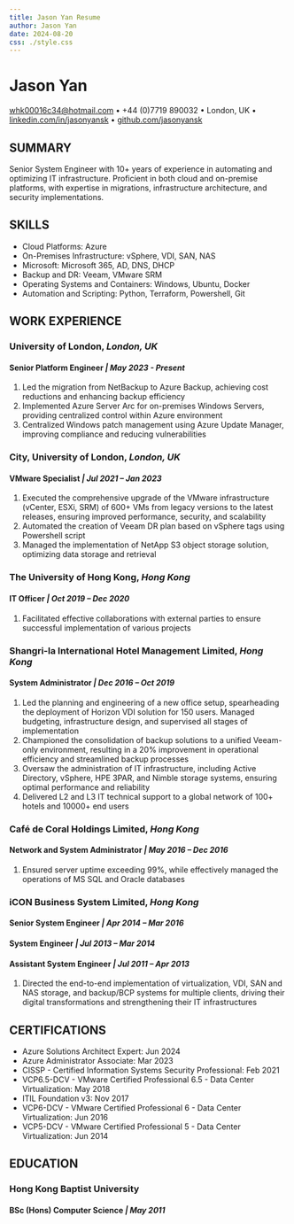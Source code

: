 ```yaml
---
title: Jason Yan Resume
author: Jason Yan
date: 2024-08-20
css: ./style.css
---
```


<link rel="stylesheet" type="text/css" href="./style.css">

# Jason Yan

[whk00016c34@hotmail.com](mailto:whk00016c34@hotmail.com) • +44 (0)7719 890032 • London, UK • [linkedin.com/in/jasonyansk](https://www.linkedin.com/in/jasonyansk) • [github.com/jasonyansk](https://jasonyansk.github.io/resume/)

## SUMMARY

Senior System Engineer with 10+ years of experience in automating and optimizing IT infrastructure. Proficient in both cloud and on-premise platforms, with expertise in migrations, infrastructure architecture, and security implementations.

## SKILLS

- Cloud Platforms: Azure
- On-Premises Infrastructure: vSphere, VDI, SAN, NAS
- Microsoft: Microsoft 365, AD, DNS, DHCP
- Backup and DR: Veeam, VMware SRM
- Operating Systems and Containers: Windows, Ubuntu, Docker
- Automation and Scripting: Python, Terraform, Powershell, Git

## WORK EXPERIENCE

### University of London, _London, UK_

#### Senior Platform Engineer _| May 2023 - Present_

1.  Led the migration from NetBackup to Azure Backup, achieving cost reductions and enhancing backup efficiency
1.  Implemented Azure Server Arc for on-premises Windows Servers, providing centralized control within Azure environment
1.  Centralized Windows patch management using Azure Update Manager, improving compliance and reducing vulnerabilities

### City, University of London, _London, UK_

#### VMware Specialist _| Jul 2021 – Jan 2023_

1.  Executed the comprehensive upgrade of the VMware infrastructure (vCenter, ESXi, SRM) of 600+ VMs from legacy versions to the latest releases, ensuring improved performance, security, and scalability
1. Automated the creation of Veeam DR plan based on vSphere tags using Powershell script
1.  Managed the implementation of NetApp S3 object storage solution, optimizing data storage and retrieval

### The University of Hong Kong, _Hong Kong_

#### IT Officer _| Oct 2019 – Dec 2020_

1.  Facilitated effective collaborations with external parties to ensure successful implementation of various projects

### Shangri-la International Hotel Management Limited, _Hong Kong_

#### System Administrator _| Dec 2016 – Oct 2019_

1.  Led the planning and engineering of a new office setup, spearheading the deployment of Horizon VDI solution for 150 users. Managed budgeting, infrastructure design, and supervised all stages of implementation
1.  Championed the consolidation of backup solutions to a unified Veeam-only environment, resulting in a 20% improvement in operational efficiency and streamlined backup processes
1.  Oversaw the administration of IT infrastructure, including Active Directory, vSphere, HPE 3PAR, and Nimble storage systems, ensuring optimal performance and reliability
1.  Delivered L2 and L3 IT technical support to a global network of 100+ hotels and 10000+ end users

### Café de Coral Holdings Limited, _Hong Kong_

#### Network and System Administrator _| May 2016 – Dec 2016_

1.  Ensured server uptime exceeding 99%, while effectively managed the operations of MS SQL and Oracle databases

### iCON Business System Limited, _Hong Kong_

#### Senior System Engineer _| Apr 2014 – Mar 2016_

#### System Engineer _| Jul 2013 – Mar 2014_

#### Assistant System Engineer _| Jul 2011 – Apr 2013_

1.  Directed the end-to-end implementation of virtualization, VDI, SAN and NAS storage, and backup/BCP systems for multiple clients, driving their digital transformations and strengthening their IT infrastructures

<div style="page-break-after: always;"></div>

## CERTIFICATIONS

- Azure Solutions Architect Expert: Jun 2024
- Azure Administrator Associate: Mar 2023
- CISSP - Certified Information Systems Security Professional: Feb 2021
- VCP6.5-DCV - VMware Certified Professional 6.5 - Data Center Virtualization: May 2018
- ITIL Foundation v3: Nov 2017
- VCP6-DCV - VMware Certified Professional 6 - Data Center Virtualization: Jun 2016
- VCP5-DCV - VMware Certified Professional 5 - Data Center Virtualization: Jun 2014

## EDUCATION

### Hong Kong Baptist University

#### BSc (Hons) Computer Science _| May 2011_